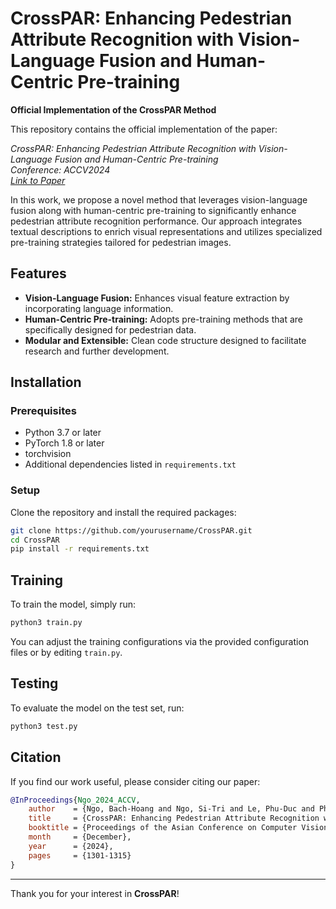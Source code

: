 # CrossPAR: Enhancing Pedestrian Attribute Recognition with Vision-Language Fusion and Human-Centric Pre-training

**Official Implementation of the CrossPAR Method**

This repository contains the official implementation of the paper:

*CrossPAR: Enhancing Pedestrian Attribute Recognition with Vision-Language Fusion and Human-Centric Pre-training*  
*Conference: ACCV2024*  
*[Link to Paper](https://openaccess.thecvf.com/content/ACCV2024/html/Ngo_CrossPAR_Enhancing_Pedestrian_Attribute_Recognition_with_Vision-Language_Fusion_and_Human-Centric_ACCV_2024_paper.html)*

In this work, we propose a novel method that leverages vision-language fusion along with human-centric pre-training to significantly enhance pedestrian attribute recognition performance. Our approach integrates textual descriptions to enrich visual representations and utilizes specialized pre-training strategies tailored for pedestrian images.



## Features

- **Vision-Language Fusion:** Enhances visual feature extraction by incorporating language information.
- **Human-Centric Pre-training:** Adopts pre-training methods that are specifically designed for pedestrian data.
- **Modular and Extensible:** Clean code structure designed to facilitate research and further development.

## Installation

### Prerequisites

- Python 3.7 or later
- PyTorch 1.8 or later
- torchvision
- Additional dependencies listed in `requirements.txt`

### Setup

Clone the repository and install the required packages:

```bash
git clone https://github.com/yourusername/CrossPAR.git
cd CrossPAR
pip install -r requirements.txt
```

## Training

To train the model, simply run:

```bash
python3 train.py
```

You can adjust the training configurations via the provided configuration files or by editing `train.py`.

## Testing

To evaluate the model on the test set, run:

```bash
python3 test.py
```



## Citation

If you find our work useful, please consider citing our paper:

```bibtex
@InProceedings{Ngo_2024_ACCV,
    author    = {Ngo, Bach-Hoang and Ngo, Si-Tri and Le, Phu-Duc and Phan, Quang-Minh and Tran, Minh-Triet and Le, Trung-Nghia},
    title     = {CrossPAR: Enhancing Pedestrian Attribute Recognition with Vision-Language Fusion and Human-Centric Pre-training},
    booktitle = {Proceedings of the Asian Conference on Computer Vision (ACCV)},
    month     = {December},
    year      = {2024},
    pages     = {1301-1315}
}
```

---

Thank you for your interest in **CrossPAR**!
